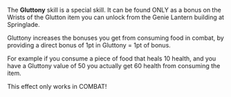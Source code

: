 The **Gluttony** skill is a special skill. It can be found ONLY as a bonus on the Wrists of the Glutton item you can unlock from the Genie Lantern building at Springlade.

Gluttony increases the bonuses you get from consuming food in combat, by providing a direct bonus of 1pt in Gluttony = 1pt of bonus.

For example if you consume a piece of food that heals 10 health, and you have a Gluttony value of 50 you actually get 60 health from consuming the item.

This effect only works in COMBAT!